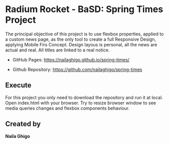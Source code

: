 # Radium Rocket - BaSD: Spring Times Project

The principal objective of this project is to use flexbox properties, applied to a custom news page, as the only tool to create a full Responsive Design, applying Mobile Firs Concept.
Design layous is personal, all the news are actual and real.
All titles are linked to a real notice.

- GitHub Pages:
https://nailaghigo.github.io/spring-times/

- Github Repository:
https://github.com/nailaghigo/spring-times

## Execute
 
For this project you only need to download the repository and run it at local. Open index.html with your browser. Try to resize browser window to see media queries changes and flexbox components behaviour. 

## Created by
**Naila Ghigo**
